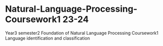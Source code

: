 # Natural-Language-Processing-Coursework1 23-24
Year3 semester2 Foundation of Natural Language Processing Coursework1
Language identification and classification

